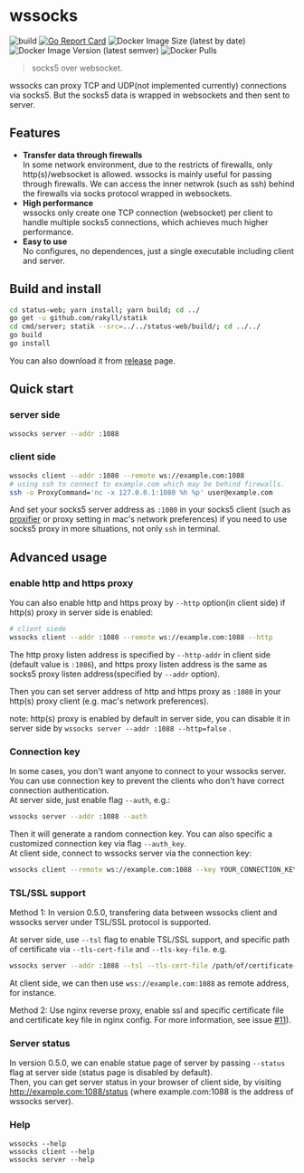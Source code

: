 # wssocks

![build](https://github.com/genshen/wssocks/workflows/Go/badge.svg)
[![Go Report Card](https://goreportcard.com/badge/github.com/genshen/wssocks)](https://goreportcard.com/report/github.com/genshen/wssocks)
![Docker Image Size (latest by date)](https://img.shields.io/docker/image-size/genshen/wssocks?logo=docker&sort=date)
![Docker Image Version (latest semver)](https://img.shields.io/docker/v/genshen/wssocks?sort=semver&logo=docker)
![Docker Pulls](https://img.shields.io/docker/pulls/genshen/wssocks?logo=docker)

> socks5 over websocket.

wssocks can proxy TCP and UDP(not implemented currently) connections via socks5. But the socks5 data is wrapped in websockets and then sent to server.

## Features
- **Transfer data through firewalls**  
In some network environment, due to the restricts of firewalls, only http(s)/websocket is allowed. wssocks is mainly useful for passing through firewalls. We can access the inner netwrok (such as ssh) behind the firewalls via socks protocol wrapped in websockets.  
- **High performance**  
wssocks only create one TCP connection (websocket) per client to handle multiple socks5 connections, which achieves much higher performance.
- **Easy to use**  
No configures, no dependences, just a single executable including client and server.

## Build and install
```bash
cd status-web; yarn install; yarn build; cd ../
go get -u github.com/rakyll/statik
cd cmd/server; statik --src=../../status-web/build/; cd ../../
go build
go install
```
You can also download it from [release](https://github.com/genshen/wssocks/releases) page.

## Quick start

### server side
```bash
wssocks server --addr :1088
```
### client side
```bash
wssocks client --addr :1080 --remote ws://example.com:1088
# using ssh to connect to example.com which may be behind firewalls.
ssh -o ProxyCommand='nc -x 127.0.0.1:1080 %h %p' user@example.com 
```

And set your socks5 server address as `:1080` in your socks5 client (such as [proxifier](https://www.proxifier.com/) or proxy setting in mac's network preferences) if you need to use socks5 proxy in more situations, not only `ssh` in terminal.  

## Advanced usage
### enable http and https proxy
You can also enable http and https proxy by `--http` option(in client side)
if http(s) proxy in server side is enabled:

```bash
# client siede
wssocks client --addr :1080 --remote ws://example.com:1088 --http
```
The http proxy listen address is specified by `--http-addr` in client side (default value is `:1086`),
and https proxy listen address is the same as socks5 proxy listen address(specified by `--addr` option).

Then you can set server address of http and https proxy as `:1080` 
in your http(s) proxy client (e.g. mac's network preferences).

note: http(s) proxy is enabled by default in server side, you can disable it in server side 
by `wssocks server --addr :1088 --http=false` .

### Connection key
In some cases, you don't want anyone to connect to your wssocks server.
You can use connection key to prevent the clients who don't have correct connection authentication.  
At server side, just enable flag `--auth`, e.g.:
```bash
wssocks server --addr :1088 --auth
```
Then it will generate a random connection key.
You can also specific a customized connection key via flag `--auth_key`.  
At client side, connect to wssocks server via the connection key:
```bash
wssocks client --remote ws://example.com:1088 --key YOUR_CONNECTION_KEY
```

### TSL/SSL support
Method 1: 
In version 0.5.0, transfering data between wssocks client and wssocks server under TSL/SSL protocol is supported.

At server side, use `--tsl` flag to enable TSL/SSL support, 
and specific path of certificate via `--tls-cert-file` and `--tls-key-file`.
e.g.
```bash
wssocks server --addr :1088 --tsl --tls-cert-file /path/of/certificate-file --tls-key-file /path/of/certificate-key-file
```
At client side, we can then use `wss://example.com:1088` as remote address, for instance.

Method 2:
Use nginx reverse proxy, enable ssl and specific certificate file and certificate key file in nginx config.
For more information, see issue [#11](https://github.com/genshen/wssocks/issues/11#issuecomment-669324542)).

### Server status
In version 0.5.0, we can enable statue page of server by passing `--status` flag at server side (status page is disabled by default).  
Then, you can get server status in your browser of client side, by visiting http://example.com:1088/status (where example.com:1088 is the address of wssocks server).

### Help
```
wssocks --help
wssocks client --help
wssocks server --help
```
